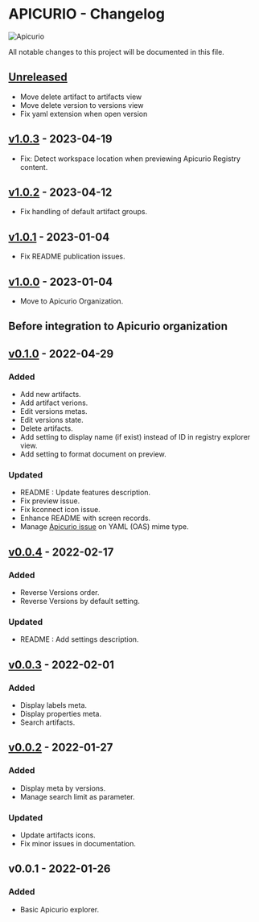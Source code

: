 # APICURIO - Changelog

![Apicurio](/resources/apicurio_icon.png)

All notable changes to this project will be documented in this file.

## [Unreleased][Unreleased]

- Move delete artifact to artifacts view 
- Move delete version to versions view
- Fix yaml extension when open version

## [v1.0.3][v1.0.3] - 2023-04-19

-   Fix: Detect workspace location when previewing Apicurio Registry content.

## [v1.0.2][v1.0.2] - 2023-04-12

-   Fix handling of default artifact groups.

## [v1.0.1][v1.0.1] - 2023-01-04

-   Fix README publication issues.

## [v1.0.0][v1.0.0] - 2023-01-04

-   Move to Apicurio Organization.

## Before integration to Apicurio organization

## [v0.1.0][v0.1.0] - 2022-04-29

### Added

-   Add new artifacts.
-   Add artifact verions.
-   Edit versions metas.
-   Edit versions state.
-   Delete artifacts.
-   Add setting to display name (if exist) instead of ID in registry explorer view.
-   Add setting to format document on preview.

### Updated

-   README : Update features description.
-   Fix preview issue.
-   Fix kconnect icon issue.
-   Enhance README with screen records.
-   Manage [Apicurio issue](https://github.com/Apicurio/apicurio-registry/issues/2143) on YAML (OAS) mime type.

## [v0.0.4][v0.0.4] - 2022-02-17

### Added

-   Reverse Versions order.
-   Reverse Versions by default setting.

### Updated

-   README : Add settings description.

## [v0.0.3][v0.0.3] - 2022-02-01

### Added

-   Display labels meta.
-   Display properties meta.
-   Search artifacts.

## [v0.0.2][v0.0.2] - 2022-01-27

### Added

-   Display meta by versions.
-   Manage search limit as parameter.

### Updated

-   Update artifacts icons.
-   Fix minor issues in documentation.

## v0.0.1 - 2022-01-26

### Added

-   Basic Apicurio explorer.

[unreleased]: https://github.com/jetmartin/Apicurio/apicurio-registry-vscode-plugin/v1.0.3...HEAD
[v1.0.3]: https://github.com/Apicurio/apicurio-registry-vscode-plugin/compare/v1.0.2...v1.0.3
[v1.0.2]: https://github.com/Apicurio/apicurio-registry-vscode-plugin/compare/v1.0.1...v1.0.2
[v1.0.1]: https://github.com/Apicurio/apicurio-registry-vscode-plugin/compare/v1.0.0...v1.0.1
[v1.0.0]: https://github.com/Apicurio/apicurio-registry-vscode-plugin/compare/v0.1.0...v1.0.0
[v0.1.0]: https://github.com/jetmartin/apicurio/compare/v0.0.4...v0.1.0
[v0.0.4]: https://github.com/jetmartin/apicurio/compare/v0.0.3...v0.0.4
[v0.0.3]: https://github.com/jetmartin/apicurio/compare/v0.0.2...v0.0.3
[v0.0.2]: https://github.com/jetmartin/apicurio/compare/v0.0.1...v0.0.2
